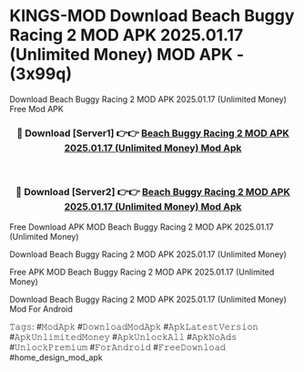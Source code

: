 # KINGS-MOD Download Beach Buggy Racing 2 MOD APK 2025.01.17 (Unlimited Money) MOD APK - (3x99q)
Download Beach Buggy Racing 2 MOD APK 2025.01.17 (Unlimited Money) Free Mod APK

<div align="center">
<h3>🔴 Download [Server1] 👉👉 <a href="https://apk-comot.site?title=Beach_Buggy_Racing_2_MOD_APK_2025.01.17_(Unlimited_Money)">Beach Buggy Racing 2 MOD APK 2025.01.17 (Unlimited Money) Mod Apk</a></h3><br>

<h3>🔴 Download [Server2] 👉👉 <a href="https://apk-comot.site?title=Beach_Buggy_Racing_2_MOD_APK_2025.01.17_(Unlimited_Money)">Beach Buggy Racing 2 MOD APK 2025.01.17 (Unlimited Money) Mod Apk</a></h3>
</div>


Free Download APK MOD Beach Buggy Racing 2 MOD APK 2025.01.17 (Unlimited Money)

Download Beach Buggy Racing 2 MOD APK 2025.01.17 (Unlimited Money) 

Free APK MOD Beach Buggy Racing 2 MOD APK 2025.01.17 (Unlimited Money) 

Download Beach Buggy Racing 2 MOD APK 2025.01.17 (Unlimited Money) Mod For Android

𝚃𝚊𝚐𝚜: #𝙼𝚘𝚍𝙰𝚙𝚔 #𝙳𝚘𝚠𝚗𝚕𝚘𝚊𝚍𝙼𝚘𝚍𝙰𝚙𝚔 #𝙰𝚙𝚔𝙻𝚊𝚝𝚎𝚜𝚝𝚅𝚎𝚛𝚜𝚒𝚘𝚗 #𝙰𝚙𝚔𝚄𝚗𝚕𝚒𝚖𝚒𝚝𝚎𝚍𝙼𝚘𝚗𝚎𝚢 #𝙰𝚙𝚔𝚄𝚗𝚕𝚘𝚌𝚔𝙰𝚕𝚕 #𝙰𝚙𝚔𝙽𝚘𝙰𝚍𝚜 #𝚄𝚗𝚕𝚘𝚌𝚔𝙿𝚛𝚎𝚖𝚒𝚞𝚖 #𝙵𝚘𝚛𝙰𝚗𝚍𝚛𝚘𝚒𝚍 #𝙵𝚛𝚎𝚎𝙳𝚘𝚠𝚗𝚕𝚘𝚊𝚍 #home_design_mod_apk